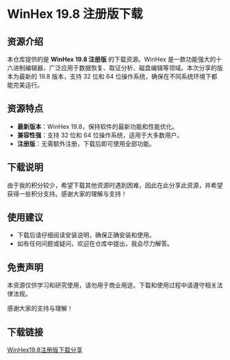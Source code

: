 # WinHex 19.8 注册版下载

## 资源介绍

本仓库提供的是 **WinHex 19.8 注册版** 的下载资源。WinHex 是一款功能强大的十六进制编辑器，广泛应用于数据恢复、取证分析、磁盘编辑等领域。本次分享的版本为最新的 19.8 版本，支持 32 位和 64 位操作系统，确保在不同系统环境下都能完美运行。

## 资源特点

- **最新版本**：WinHex 19.8，保持软件的最新功能和性能优化。
- **兼容性强**：支持 32 位和 64 位操作系统，适用于大多数用户。
- **注册版**：无需额外注册，下载后即可使用全部功能。

## 下载说明

由于我的积分较少，希望下载其他资源时遇到困难，因此在此分享此资源，并希望获得一些积分支持。感谢大家的理解与支持！

## 使用建议

- 下载后请仔细阅读安装说明，确保正确安装和使用。
- 如有任何问题或疑问，欢迎在仓库中提出，我会尽力解答。

## 免责声明

本资源仅供学习和研究使用，请勿用于商业用途。下载和使用过程中请遵守相关法律法规。

感谢大家的支持与理解！

## 下载链接

[WinHex19.8注册版下载分享](https://pan.quark.cn/s/176a93a3595b)